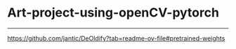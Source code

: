 # Art-project-using-openCV-pytorch
----
https://github.com/jantic/DeOldify?tab=readme-ov-file#pretrained-weights
